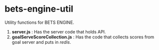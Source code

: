 # bets-engine-util
Utility functions for BETS ENGINE.
1. **server.js** : Has the server code that holds API.
2. **goalServeScoreCollection.js** : Has the code that collects scores from goal server and puts in _redis_.